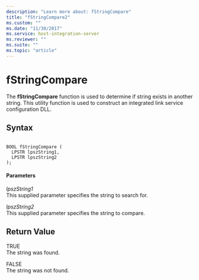 ```yaml
---
description: "Learn more about: fStringCompare"
title: "fStringCompare2"
ms.custom: ""
ms.date: "11/30/2017"
ms.service: host-integration-server
ms.reviewer: ""
ms.suite: ""
ms.topic: "article"
---
```

# fStringCompare
The **fStringCompare** function is used to determine if string exists in another string. This utility function is used to construct an integrated link service configuration DLL.  
  
## Syntax  
  
```  
  
BOOL fStringCompare (  
  LPSTR lpszString1,  
  LPSTR lpszString2  
);  
```  
  
#### Parameters  
 *lpszString1*  
 This supplied parameter specifies the string to search for.  
  
 *lpszString2*  
 This supplied parameter specifies the string to compare.  
  
## Return Value  
 TRUE  
 The string was found.  
  
 FALSE  
 The string was not found.
